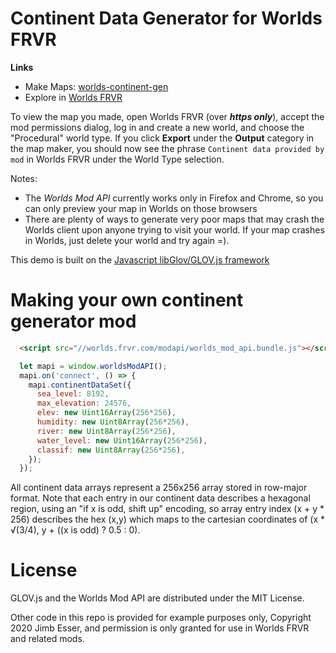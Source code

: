 Continent Data Generator for Worlds FRVR
========================================

**Links**
* Make Maps: [worlds-continent-gen](http://jimbly.github.io/worlds-continent-gen/)
* Explore in [Worlds FRVR](https://worlds.frvr.com/)

To view the map you made, open Worlds FRVR (over ***https only***), accept the mod permissions dialog, log in and create a new world, and choose
the "Procedural" world type.  If you click **Export** under the **Output** category in the map maker, you should now see
the phrase `Continent data provided by mod` in Worlds FRVR under the World Type selection.

Notes:
* The *Worlds Mod API* currently works only in Firefox and Chrome, so you can only preview your map in Worlds on those browsers
* There are plenty of ways to generate very poor maps that may crash the Worlds client upon anyone trying to visit your world.  If your map crashes in Worlds, just delete your world and try again =).

This demo is built on the [Javascript libGlov/GLOV.js framework](https://github.com/Jimbly/glovjs)

Making your own continent generator mod
=======================================

```html
  <script src="//worlds.frvr.com/modapi/worlds_mod_api.bundle.js"></script>
```
```javascript
  let mapi = window.worldsModAPI();
  mapi.on('connect', () => {
    mapi.continentDataSet({
      sea_level: 8192,
      max_elevation: 24576,
      elev: new Uint16Array(256*256),
      humidity: new Uint8Array(256*256),
      river: new Uint8Array(256*256),
      water_level: new Uint16Array(256*256),
      classif: new Uint8Array(256*256),
    });
  });

```

All continent data arrays represent a 256x256 array stored in row-major format. Note that each entry in our continent data describes a hexagonal region, using an "if x is odd, shift up" encoding, so array entry index (x + y * 256) describes the hex (x,y) which maps to the cartesian coordinates of (x * √(3/4), y + ((x is odd) ? 0.5 : 0).

License
=======
GLOV.js and the Worlds Mod API are distributed under the MIT License.

Other code in this repo is provided for example purposes only, Copyright 2020 Jimb Esser, and permission is only granted for use in Worlds FRVR and related mods.
